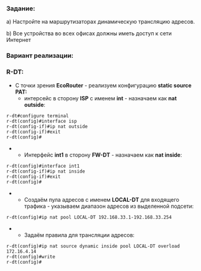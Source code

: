 ### Задание:

a) Настройте на маршрутизаторах динамическую трансляцию адресов.

b) Все устройства во всех офисах должны иметь доступ к сети Интернет

### Вариант реализации:

### R-DT:

- С точки зрения **EcoRouter** - реализуем конфигурацию **static source PAT:**
    - интерсейс в сторону **ISP** с именем **int** - назначаем как **nat outside**:

```
r-dt#configure terminal
r-dt(config)#interface isp
r-dt(config-if)#ip nat outside
r-dt(config-if)#exit
r-dt(config)#
```

- - Интерфейс **int1** в сторону **FW-DT** - назначаем как **nat inside**:

```
r-dt(config)#interface int1
r-dt(config-if)#ip nat inside
r-dt(config-if)#exit
r-dt(config)#
```

- - Создаём пула адресов с именем **LOCAL-DT** для входящего трафика - указываем диапазон адресов из выделенной подсети:

```
r-dt(config)#ip nat pool LOCAL-DT 192.168.33.1-192.168.33.254
```

- - Задаём правила для трансляции адресов:

```
r-dt(config)#ip nat source dynamic inside pool LOCAL-DT overload 172.16.4.14
r-dt(config)#write
r-dt(config)#
```